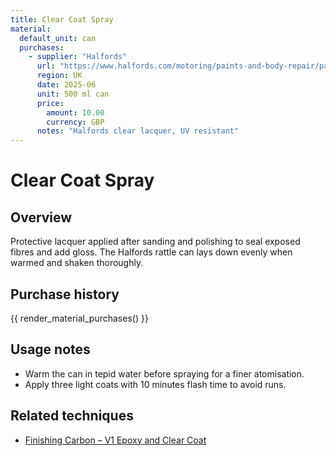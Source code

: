 ```yaml
---
title: Clear Coat Spray
material:
  default_unit: can
  purchases:
    - supplier: "Halfords"
      url: "https://www.halfords.com/motoring/paints-and-body-repair/paint-and-spray/"
      region: UK
      date: 2025-06
      unit: 500 ml can
      price:
        amount: 10.00
        currency: GBP
      notes: "Halfords clear lacquer, UV resistant"
---
```

# Clear Coat Spray

## Overview
Protective lacquer applied after sanding and polishing to seal exposed fibres and add gloss. The Halfords rattle can lays
down evenly when warmed and shaken thoroughly.

## Purchase history

{{ render_material_purchases() }}

## Usage notes
- Warm the can in tepid water before spraying for a finer atomisation.
- Apply three light coats with 10 minutes flash time to avoid runs.

## Related techniques
- [Finishing Carbon – V1 Epoxy and Clear Coat](../techniques/finishing-carbon/v1/epoxy-and-clear-coat.md)
